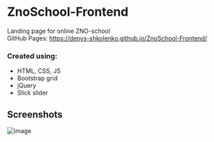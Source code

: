 # ZnoSchool-Frontend
Landing page for online ZNO-school  
GitHub Pages: https://denys-shkolenko.github.io/ZnoSchool-Frontend/  
  
### Created using:
- HTML, CSS, JS
- Bootstrap grid
- jQuery
- Slick slider
  
## Screenshots
![image](https://user-images.githubusercontent.com/110092103/191038365-bd053a1f-2a5c-409d-a696-d0762fac0c3f.png)
